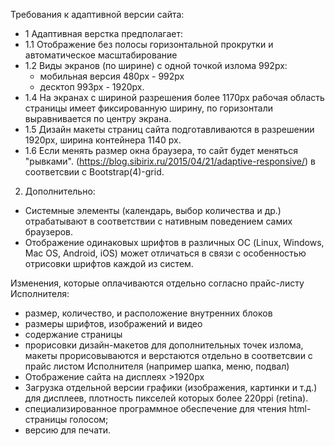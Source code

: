 
Требования к адаптивной версии сайта:

* 1 Адаптивная верстка предполагает:
* 1.1 Отображение без полосы горизонтальной прокрутки и автоматическое масштабирование
* 1.2 Виды экранов (по ширине) с одной точкой излома 992px:
   * мобильная версия 480px - 992px
   * десктоп 993px - 1920px.
* 1.4 На экранах с шириной разрешения более 1170px рабочая область страницы имеет фиксированную ширину, по горизонтали выравнивается по центру экрана.
* 1.5 Дизайн макеты страниц сайта подготавливаются в разрешении 1920px, ширина контейнера 1140 px.
* 1.6 Если менять размер окна браузера, то сайт будет меняться "рывками". (https://blog.sibirix.ru/2015/04/21/adaptive-responsive/) в соответсвии с Bootstrap(4)-grid.

2. Дополнительно:
* Системные элементы (календарь, выбор количества и др.) отрабатывают в соответствии с нативным поведением самих браузеров. 
* Отображение одинаковых шрифтов в различных ОС (Linux, Windows, Mac OS, Android, iOS) может отличаться в связи с особенностью отрисовки шрифтов каждой из систем.

Изменения, которые оплачиваются отдельно согласно прайс-листу Исполнителя:
 * размер, количество, и расположение внутренних блоков
 * размеры шрифтов, изображений и видео
 * содержание страницы
 * прорисовки дизайн-макетов для дополнительных точек излома, макеты прорисовываются и верстаются отдельно в соответсвии с прайс листом Исполнителя (например шапка, меню, подвал)
 * Отображение сайта на дисплеях >1920px 
* Загрузка отдельной версии графики (изображения, картинки и т.д.) для дисплеев, плотность пикселей которых более 220ppi (retina).
* специализированное программное обеспечение для чтения html-страницы голосом;
* версию для печати.
